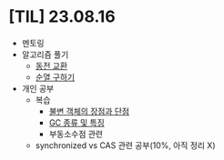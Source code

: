 # [TIL] 23.08.16

* 멘토링
* 알고리즘 풀기
    * [동전 교환](../java_algorithm/inflearn_algorithm_lecture/src/dfs_and_bfs/동전교환/Main.java)
    * [순열 구하기](../java_algorithm/inflearn_algorithm_lecture/src/dfs_and_bfs/순열_구하기/Main.java)
* 개인 공부
    * 복습
        * [불변 객체의 장점과 단점](../java_study/src/immutable_object/immutable_object.md)
        * [GC 종류 및 특징](../java_study/src/gc/gc.md)
        * 부동소수점 관련
    * synchronized vs CAS 관련 공부(10%, 아직 정리 X)

